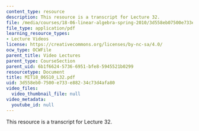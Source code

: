 ```yaml
---
content_type: resource
description: This resource is a transcript for Lecture 32.
file: /media/courses/18-06-linear-algebra-spring-2010/3d558eb07500e733e88234c73d4afa80_MIT18_06S10_L32.pdf
file_type: application/pdf
learning_resource_types:
- Lecture Videos
license: https://creativecommons.org/licenses/by-nc-sa/4.0/
ocw_type: OCWFile
parent_title: Video Lectures
parent_type: CourseSection
parent_uid: 6b1f6624-5736-6951-bfe8-5945521b0299
resourcetype: Document
title: MIT18_06S10_L32.pdf
uid: 3d558eb0-7500-e733-e882-34c73d4afa80
video_files:
  video_thumbnail_file: null
video_metadata:
  youtube_id: null
---
```

This resource is a transcript for Lecture 32.